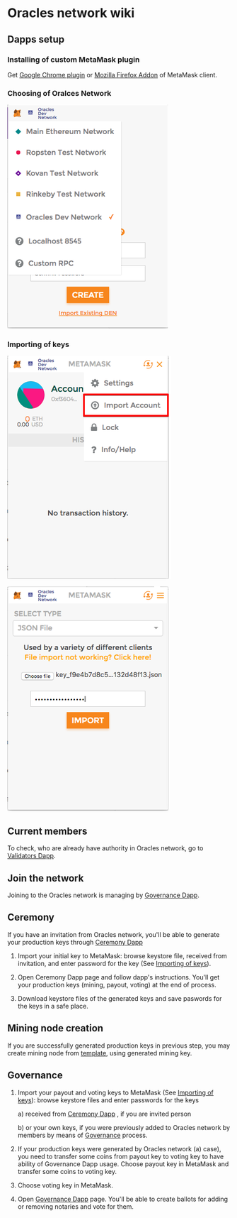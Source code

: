# Oracles network wiki

## Dapps setup

### Installing of custom MetaMask plugin
Get [Google Chrome plugin](https://chrome.google.com/webstore/detail/metamask/nkbihfbeogaeaoehlefnkodbefgpgknn) or [Mozilla Firefox Addon](https://addons.mozilla.org/en-US/firefox/addon/ether-metamask/) of MetaMask client.


### Choosing of Oralces Network
![](./Choose_Oracles_network.png)

### Importing of keys
![](./Key_addition_1.png)

![](./Key_addition_2.png)

## Current members

To check, who are already have authority in Oracles network, go to [Validators Dapp](https://oraclesorg.github.io/oracles-dapps-validators/).

## Join the network

Joining to the Oracles network is managing by [Governance Dapp](https://oraclesorg.github.io/oracles-dapps-voting/).

## Ceremony

If you have an invitation from Oracles network, you'll be able to generate your production keys through [Ceremony Dapp](https://oraclesorg.github.io/oracles-dapps-keys-generation/) 

1. Import your initial key to MetaMask: browse keystore file, received from invitation, and enter password for the key (See [Importing of keys](#importing-of-keys)).

2. Open Ceremony Dapp page and follow dapp's instructions. You'll get your production keys (mining, payout, voting) at the end of process.

3. Download keystore files of the generated keys and save paswords for the keys in a safe place.


## Mining node creation

If you are successfully generated production keys in previous step, you may create mining node from [template](https://github.com/oraclesorg/test-templates), using generated mining key.

## Governance

1. Import your payout and voting keys to MetaMask (See [Importing of keys](#importing-of-keys)): browse keystore files and enter passwords for the keys

     a) received from [Ceremony Dapp](https://oraclesorg.github.io/oracles-dapps-keys-generation/) , if you are invited person
     
     b) or your own keys, if you were previously added to Oracles network by members by means of [Governance](https://oraclesorg.github.io/oracles-dapps-voting/) process.

2. If your production keys were generated by Oracles network (a) case), you need to transfer some coins from payout key to voting key to have ability of Governance Dapp usage.
Choose payout key in MetaMask and transfer some coins to voting key.

3. Choose voting key in MetaMask.

4. Open [Governance Dapp](https://oraclesorg.github.io/oracles-dapps-voting/) page. You'll be able to create ballots for adding or removing notaries and vote for them.
